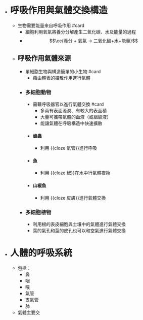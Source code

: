 - # 呼吸作用與氣體交換構造
	- 生物需要能量來自呼吸作用 #card
		- 細胞利用氧氣將養分分解產生二氧化碳、水及能量的過程
		- $$\ce{養分 + 氧氣 -> 二氧化碳+水+能量}$$
	- ## 呼吸作用氣體來源
		- 單細胞生物與構造簡單的小生物 #card
			- 藉由體表的擴散作用進行氣體
		- ### 多細胞動物
			- 需藉呼吸器官以進行氣體交換 #card
				- 多兩有表面溼潤、有較大的表面積
				- 大量可攜帶氣體的血液（或組綟液）
				- 能讓氣體在呼吸構造中快速擴散
			- #### 蝗蟲
				- 利用 {{cloze 氣管}}進行呼吸
			- #### 魚
				- 利用 {{cloze 鰓}}在水中行氣體夜換
			- #### 山椒魚
				- 利用 {{cloze 皮膚}}進行氣體交換
		- ### 多細胞植物
			- 利用根的表皮細胞與士壤中的氣體進行氣體交換
			- 葉的氣孔和莖的皮孔也可以和空氣進行氣體交換
- # 人體的呼吸系統
	- 包括：
		- 鼻
		- 咽
		- 喉
		- 氣管
		- 支氣管
		- 肺
	- 氣體主要交